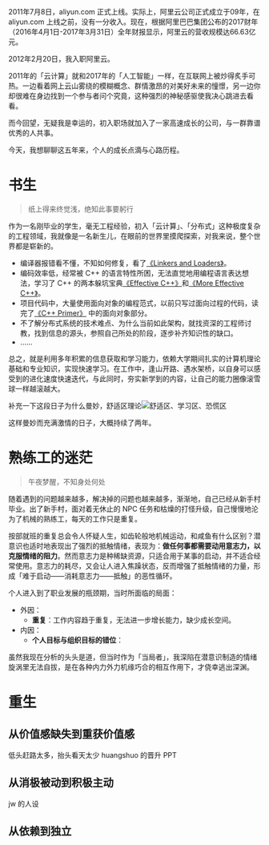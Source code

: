 2011年7月8日，aliyun.com 正式上线。实际上，阿里云公司正式成立于09年，在 aliyun.com 上线之前，没有一分收入。现在，根据阿里巴巴集团公布的2017财年（2016年4月1日-2017年3月31日）全年财报显示，阿里云的营收规模达66.63亿元。

2012年2月20日，我入职阿里云。

2011年的「云计算」就和2017年的「人工智能」一样，在互联网上被炒得炙手可热。一边看着网上云山雾绕的模糊概念、群情激昂的对美好未来的憧憬，另一边你却很难在身边找到一个参与者问个究竟，这种强烈的神秘感驱使我决心跳进去看看。

而今回望，无疑我是幸运的，初入职场就加入了一家高速成长的公司，与一群靠谱优秀的人共事。

今天，我想聊聊这五年来，个人的成长点滴与心路历程。

# 书生

>  纸上得来终觉浅，绝知此事要躬行

作为一名刚毕业的学生，毫无工程经验，初入「云计算」、「分布式」这种极度复杂的工程领域，我就像是一名新生儿，在眼前的世界里摸爬探索，对我来说，整个世界都是崭新的。

 * 编译器报错看不懂，不知如何修复，看了[《Linkers and Loaders》](https://book.douban.com/subject/1436811/)。
 * 编码效率低，经常被 C++ 的语言特性所困，无法直觉地用编程语言表达想法，学习了 C++ 的两本躲坑宝典[《Effective C++》](https://book.douban.com/subject/1842426/)和[《More Effective C++》](https://book.douban.com/subject/1457891/)。
 * 项目代码中，大量使用面向对象的编程范式，以前只写过面向过程的代码，读完了[《C++ Primer》](https://book.douban.com/subject/1767741/) 中的面向对象部分。
 * 不了解分布式系统的技术难点、为什么当前如此架构，就找资深的工程师讨教，找到信息的源头，参照自己所处的阶段，逐步补齐知识性的缺口。
 * ......

总之，就是利用多年积累的信息获取和学习能力，依赖大学期间扎实的计算机理论基础和专业知识，实现快速学习。在工作中，逢山开路、遇水架桥，以自身可以感受到的进化速度快速迭代，与此同时，夯实新学到的内容，让自己的能力圈像滚雪球一样越滚越大。

补充一下这段日子为什么曼妙，舒适区理论![舒适区、学习区、恐慌区](https://img3.doubanio.com/view/note/large/public/p87099358-1.jpg)

这样曼妙而充满激情的日子，大概持续了两年。

# 熟练工的迷茫

>  午夜梦醒，不知身处何处

随着遇到的问题越来越多，解决掉的问题也越来越多，渐渐地，自己已经从新手村毕业。出了新手村，面对着无休止的 NPC 任务和枯燥的打怪升级，自己慢慢地沦为了机械的熟练工，每天的工作只是重复。

按部就班的重复总会令人怀疑人生，如齿轮般地机械运动，和咸鱼有什么区别？潜意识也适时地表现出了强烈的抵触情绪，表现为：**做任何事都需要动用意志力，以克服情绪的阻力**。然而意志力是种稀缺资源，只适合用于某事的启动，并不适合经常使用。意志力的耗尽，又会让人进入焦躁状态，反而增强了抵触情绪的力量，形成「难于启动——消耗意志力——抵触」的恶性循环。

个人进入到了职业发展的瓶颈期，当时所面临的局面：

 * 外因：
    * **重复**：工作内容趋于重复，无法进一步增长能力，缺少成长空间。
 * 内因：
    * **个人目标与组织目标的错位**：

虽然我现在分析的头头是道，但当时作为「当局者」，我深陷在潜意识制造的情绪旋涡里无法自拔，是在各种内力外力机缘巧合的相互作用下，才侥幸逃出深渊。

# 重生

## 从价值感缺失到重获价值感
低头赶路太多，抬头看天太少
huangshuo 的晋升 PPT
## 从消极被动到积极主动
jw 的人设
## 从依赖到独立
<!--stackedit_data:
eyJoaXN0b3J5IjpbLTg1NzgyODAyMywtMTYzNTU2MDE4MV19
-->